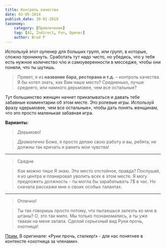 ```yaml
---
title: Контроль качества
date: 01-05-2014
publish_date: 30-01-2019
taxonomy:
    category: [Привлечение]
    tag: [A1, Indirect, Fun, Opener]
    author: Brad P
---
```


Используй этот оупенер для больших групп, или групп, в которые, сложно проникнуть. Сработать тут надо чисто, но убедись, что у тебя есть нужное количество ч/ю и самоуверенности в месседже, чтобы они поняли, что ты шутишь.

> Привет, я из **название бара, ресторана и т.д.** – контроль качества. Я бы хотел знать, как Вам наше место? Средненько, лучше среднего, или намного дерьмовее, чем все остальные?

Тут большинство женщин начнет прикалываться и давать тебе забавные комментарии об этом месте. Это ролевые игры. Используй фразу «дерьмовее, чем все остальные», чтобы дать понять женщинам, что это просто маленькая забавная игра.

**Варианты:**

> Дерьмово!

> _Драматично_ Боже, я просто делаю свою работу и вы, ребята, не должны так кричать и ранить мои чувства!

***

> Средне

> _Как можно тише_ Я знаю. Это место отстойное, правда? Послушай, я из центра и планировал уволить всех в этом месте. Я могу предложеть должность - ты могла бы зарабатывать 7$ в час. Но сначала расскажи мне о своих особых талантах.

***

> Отлично!

> Ты так говоришь просто потому, что пытаешься залезть ко мне в штаны? О, это так мило. Мы только познакомились, а ты уже таааак на меня запала. _Сделай серьезный вид_ Руки прочь, охотница!

[Прим.](/authors/dmitry-yakushev "Dmitry Yakushev") В оригинале: «Руки прочь, сталкер!» - для нас понятнее в контексте «охотница за членами».